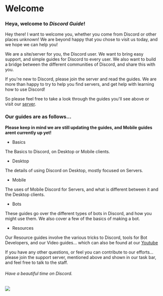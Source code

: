 # Welcome

### Heya, welcome to _Discord Guide_!

Hey there! I want to welcome you, whether you come from Discord or other places unknown!
We are beyond happy that you chose to visit us today, and we hope we can help you!

We are a site/server for you, the Discord user. We want to bring easy support, and simple guides for Discord to every user. 
We also want to build a bridge between the different communities of Discord, and share this with you.

If you're new to Discord, please join the server and read the guides. We are more than happy to try to help you find servers, and get help with learning how to use Discord!

So please feel free to take a look through the guides you'll see above or visit our [ server](https://discord.gg/h67TkHf).

### Our guides are as follows...
**Please keep in mind we are still updating the guides, and Mobile guides arent currently up yet!**

* Basics

The Basics to Discord, on Desktop or Mobile clients.

* Desktop

The details of using Discord on Desktop, mostly focused on Servers.

* Mobile

The uses of Mobile Discord for Servers, and what is different between it and the Desktop clients.

* Bots

These guides go over the different types of bots in Discord, and how you might use them. We also cover a few of the basics of making a bot.

* Resources

Our Resource guides involve the various tricks to Discord, tools for Bot Developers, and our Video guides... which can also be found at our [Youtube](https://www.youtube.com/channel/UCP5vVXFrOsIvh9vw_mOFTMg)

If you have any other questions, or feel you can contribute to our efforts... please join the support server, mentioned above and shown in our task bar, and feel free to talk to the staff.

###### Have a beautiful time on Discord. 
![](http://i.imgur.com/LGVlCsq.png)
